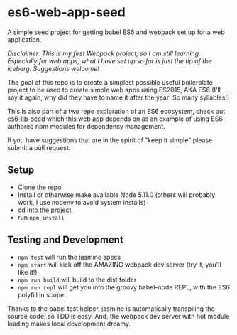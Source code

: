# es6-web-app-seed

A simple seed project for getting babel ES6 and webpack set up for a web application.

_Disclaimer: This is my first Webpack project, so I am still learning. Especially for web apps, what I have set up so far is just the tip of the iceberg. Suggestions welcome!_

The goal of this repo is to create a simplest possible useful boilerplate project to be used to create simple web apps using ES2015, AKA ES6 (I'll say it again, why did they have to name it after the year! So many syllables!)

This is also part of a two repo exploration of an ES6 ecosystem, check out [es6-lib-seed](https://github.com/tinisi/es6-lib-seed) which this web app depends on as an example of using ES6 authored npm modules for dependency management.

If you have suggestions that are in the spirit of "keep it simple" please submit a pull request.

## Setup

* Clone the repo
* Install or otherwise make available Node 5.11.0 (others will probably work, I use nodenv to avoid system installs)
* cd into the project
* run `npm install`

## Testing and Development

* `npm test` will run the jasmine specs
* `npm start` will kick off the AMAZING webpack dev server (try it, you'll like it!)
* `npm run build` will build to the dist folder
* `npm run repl` will get you into the groovy babel-node REPL, with the ES6 polyfill in scope.

Thanks to the babel test helper, jasmine is automatically transpiling the source code, so TDD is easy. And, the webpack dev server with hot module loading makes local development dreamy.
